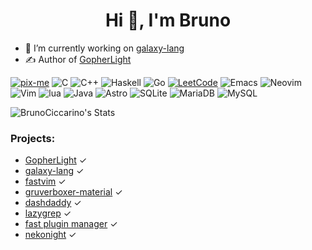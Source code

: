 
<h1 align="center">Hi 👋, I'm Bruno</h1>

- 🔭 I’m currently working on [galaxy-lang](https://github.com/galaxy-lang/galaxy)
- ✍️ Author of [GopherLight](https://github.com/BrunoCiccarino/GopherLight)

[![pix-me](https://img.shields.io/badge/donate%20on-pixme-1C1E26?style=for-the-badge&labelColor=1C1E26&color=28f4f4)](https://www.pixme.bio/brunociccarino)
![C](https://img.shields.io/badge/c-%2300599C.svg?style=for-the-badge&logo=c&logoColor=white)
![C++](https://img.shields.io/badge/c++-%2300599C.svg?style=for-the-badge&logo=c%2B%2B&logoColor=white)
![Haskell](https://img.shields.io/badge/Haskell-5e5086?style=for-the-badge&logo=haskell&logoColor=white)
![Go](https://img.shields.io/badge/go-%2300ADD8.svg?style=for-the-badge&logo=go&logoColor=white)
[![LeetCode](https://img.shields.io/badge/LeetCode-000000?style=for-the-badge&logo=LeetCode&logoColor=#d16c06)](https://leetcode.com/u/Ch4r0nN/)
![Emacs](https://img.shields.io/badge/Emacs-%237F5AB6.svg?&style=for-the-badge&logo=gnu-emacs&logoColor=white)
![Neovim](https://img.shields.io/badge/NeoVim-%2357A143.svg?&style=for-the-badge&logo=neovim&logoColor=white)
![Vim](https://img.shields.io/badge/VIM-%2311AB00.svg?style=for-the-badge&logo=vim&logoColor=white)
![lua](https://img.shields.io/badge/lua-code?style=for-the-badge&logo=lua&color=%23789DBC)
![Java](https://img.shields.io/badge/java-%23ED8B00.svg?style=for-the-badge&logo=openjdk&logoColor=white)
![Astro](https://img.shields.io/badge/astro-%232C2052.svg?style=for-the-badge&logo=astro&logoColor=white)
![SQLite](https://img.shields.io/badge/sqlite-%2307405e.svg?style=for-the-badge&logo=sqlite&logoColor=white)
![MariaDB](https://img.shields.io/badge/MariaDB-003545?style=for-the-badge&logo=mariadb&logoColor=white)
![MySQL](https://img.shields.io/badge/mysql-4479A1.svg?style=for-the-badge&logo=mysql&logoColor=white)

![BrunoCiccarino's Stats](https://github-readme-stats.vercel.app/api?username=BrunoCiccarino&theme=vue-dark&show_icons=true&hide_border=true&count_private=true)

### Projects: 

- [GopherLight](https://github.com/BrunoCiccarino/GopherLight)   ✓  
- [galaxy-lang](https://github.com/galaxy-lang/galaxy)   ✓  
- [fastvim](https://github.com/fastvim/fastvim)   ✓  
- [gruverboxer-material](https://github.com/BrunoCiccarino/gruverboxer-material.nvim)   ✓  
- [dashdaddy](https://github.com/BrunoCiccarino/dashdaddy.vim)   ✓  
- [lazygrep](https://github.com/BrunoCiccarino/lazygrep.nvim)  ✓ 
- [fast plugin manager](https://github.com/fastvim/fpm)  ✓
- [nekonight](https://github.com/BrunoCiccarino/nekonight) ✓
